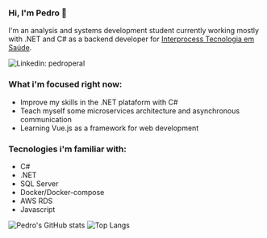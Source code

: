 ### Hi, I'm Pedro 👋

I'm an analysis and systems development student currently working mostly with .NET and C# as a backend developer for [Interprocess Tecnologia em Saúde](https://www.interprocess.com.br/).

![Linkedin: pedroperal](https://img.shields.io/badge/-pedroperal-blue?style=flat-square&logo=Linkedin&logoColor=white&link=https://www.linkedin.com/in/pedroperal/)

### What i'm focused right now:

- Improve my skills in the .NET plataform with C#
- Teach myself some microservices architecture and asynchronous communication
- Learning Vue.js as a framework for web development

### Tecnologies i'm familiar with:
- C#
- .NET
- SQL Server
- Docker/Docker-compose
- AWS RDS
- Javascript

![Pedro's GitHub stats](https://github-readme-stats.vercel.app/api?username=pdperal&show_icons=true&count_private=true&layout=compact&hide=stars)
![Top Langs](https://github-readme-stats.vercel.app/api/top-langs/?username=pdperal&layout=compact&langs_count=8)
